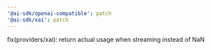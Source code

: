 ```yaml
---
'@ai-sdk/openai-compatible': patch
'@ai-sdk/xai': patch
---
```


fix(providers/xai): return actual usage when streaming instead of NaN
